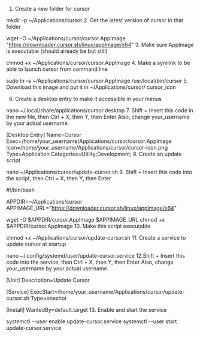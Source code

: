 1. Create a new folder for cursor

mkdir -p ~/Applications/cursor
2. Get the latest version of cursor in that folder

wget -O ~/Applications/cursor/cursor.AppImage "https://downloader.cursor.sh/linux/appImage/x64"
3. Make sure AppImage is executable (should already be but still)

chmod +x ~/Applications/cursor/cursor.AppImage
4. Make a symlink to be able to launch cursor from command line

sudo ln -s ~/Applications/cursor/cursor.AppImage /usr/local/bin/cursor
5. Download this image and put it in ~/Applications/cursor/
cursor_icon

6. Create a desktop entry to make it accessible in your menus

nano ~/.local/share/applications/cursor.desktop
7. Shift + Insert this code in the new file, then Ctrl + X, then Y, then Enter
Also, change your_username by your actual username.

[Desktop Entry]
Name=Cursor
Exec=/home/your_username/Applications/cursor/cursor.AppImage
Icon=/home/your_username/Applications/cursor/cursor-icon.png
Type=Application
Categories=Utility;Development;
8. Create an update script

nano ~/Applications/cursor/update-cursor.sh
9. Shift + Insert this code into the script, then Ctrl + X, then Y, then Enter

#!/bin/bash

APPDIR=~/Applications/cursor
APPIMAGE_URL="https://downloader.cursor.sh/linux/appImage/x64"

wget -O $APPDIR/cursor.AppImage $APPIMAGE_URL
chmod +x $APPDIR/cursor.AppImage
10. Make this script executable

chmod +x ~/Applications/cursor/update-cursor.sh
11. Create a service to update cursor at startup

nano ~/.config/systemd/user/update-cursor.service
12.Shift + Insert this code into the service, then Ctrl + X, then Y, then Enter
Also, change your_username by your actual username.

[Unit]
Description=Update Cursor

[Service]
ExecStart=/home/your_username/Applications/cursor/update-cursor.sh
Type=oneshot

[Install]
WantedBy=default.target
13. Enable and start the service

systemctl --user enable update-cursor.service
systemctl --user start update-cursor.service